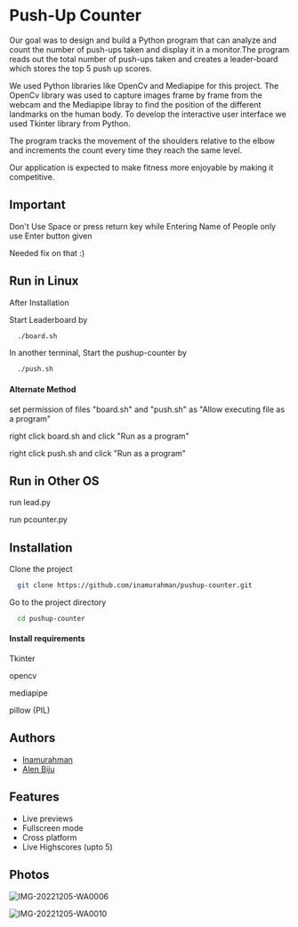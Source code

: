 
# Push-Up Counter

Our goal was to design and build a Python program that can analyze and count the number of push-ups taken and display it in a monitor.The program reads out the total number of push-ups taken and creates a leader-board which stores the top 5 push up scores. 

We used Python libraries like OpenCv and Mediapipe for this project. The OpenCv library was used to capture images frame by frame from the webcam and the Mediapipe libray  to find the position of the different landmarks on the human body.  To develop the interactive user interface we used Tkinter library from Python.

The program tracks the movement of the shoulders relative to the elbow and increments the count every time they reach the same level.

Our application is expected to make fitness more enjoyable by making it competitive.


## Important

Don't Use Space or press return key while Entering Name of People only use Enter button given

Needed fix on that :) 

## Run in Linux

After Installation

Start Leaderboard by

```bash
  ./board.sh
```
In another terminal,
Start the pushup-counter by

```bash
  ./push.sh
```
#### Alternate Method

set permission of files "board.sh" and "push.sh" as "Allow executing file as a program"

right click board.sh and click "Run as a program"

right click push.sh and click "Run as a program"

## Run in Other OS

run lead.py

run pcounter.py
## Installation
Clone the project

```bash
  git clone https://github.com/inamurahman/pushup-counter.git
```

Go to the project directory

```bash
  cd pushup-counter
```

#### Install requirements

Tkinter

opencv

mediapipe

pillow (PIL)


## Authors
* [Inamurahman](https://github.com/inamurahman)  
* [Alen Biju](https://github.com/Berserk21)

## Features

- Live previews
- Fullscreen mode
- Cross platform
- Live Highscores (upto 5)

## Photos

![IMG-20221205-WA0006](https://user-images.githubusercontent.com/96386836/206923517-8da82d05-eb5e-423d-9a6d-da1a8655f1f1.jpg)

![IMG-20221205-WA0010](https://user-images.githubusercontent.com/96386836/206923472-cd6ffce1-abd0-45c1-9cc0-cbc4c235a670.jpg)



